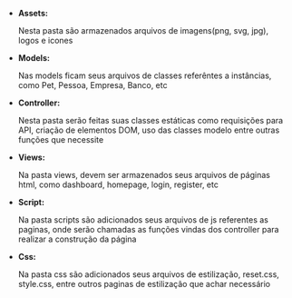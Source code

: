 
- **Assets:**

  Nesta pasta são armazenados arquivos de imagens(png, svg, jpg), logos e icones

- **Models:**

  Nas models ficam seus arquivos de classes referêntes a instâncias, como Pet, Pessoa, Empresa, Banco, etc

- **Controller:**

  Nesta pasta serão feitas suas classes estáticas como requisições para API, criação de elementos DOM, uso das classes modelo entre outras funções que necessite

- **Views:**

  Na pasta views, devem ser armazenados seus arquivos de páginas html, como dashboard, homepage, login, register, etc

- **Script:**

  Na pasta scripts são adicionados seus arquivos de js referentes as paginas, onde serão chamadas as funções vindas dos controller para realizar a construção da página

- **Css:**

  Na pasta css são adicionados seus arquivos de estilização, reset.css, style.css, entre outros paginas de estilização que achar necessário
